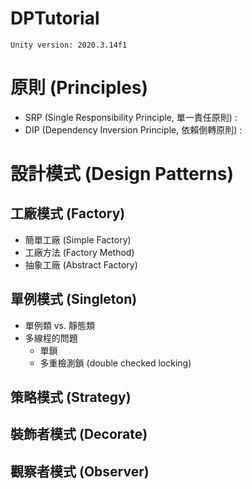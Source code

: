 # DPTutorial
```
Unity version: 2020.3.14f1
```



# 原則 (Principles)

- SRP (Single Responsibility Principle, 單一責任原則) :
- DIP (Dependency Inversion Principle, 依賴倒轉原則) :  



# 設計模式 (Design Patterns)

## 工廠模式 (Factory)

- 簡單工廠 (Simple Factory)
- 工廠方法 (Factory Method)
- 抽象工廠 (Abstract Factory)



## 單例模式 (Singleton)

- 單例類 vs. 靜態類
- 多線程的問題
  - 單鎖
  - 多重檢測鎖 (double checked locking)



## 策略模式 (Strategy)



## 裝飾者模式 (Decorate)



## 觀察者模式 (Observer)





